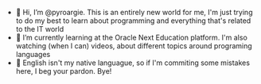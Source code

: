 - 👋 Hi, I’m @pyroargie. This is an entirely new world for me, I'm just trying to do my best to learn about programming and everything that's related to the IT world
- 🌱 I’m currently learning at the Oracle Next Education platform. I'm also watching (when I can) videos, about different topics around programing languages 
- 🙏 English isn't my native languague, so if I'm commiting some mistakes here, I beg your pardon. Bye! 

<!---
pyroargie/pyroargie is a ✨ special ✨ repository because its `README.md` (this file) appears on your GitHub profile.
You can click the Preview link to take a look at your changes.
--->
